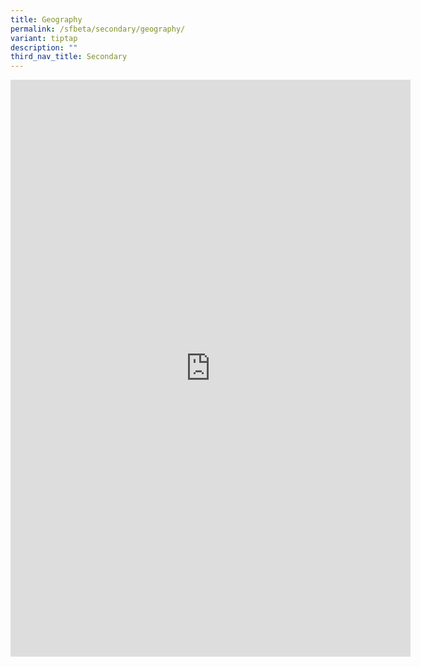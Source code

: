 ```yaml
---
title: Geography
permalink: /sfbeta/secondary/geography/
variant: tiptap
description: ""
third_nav_title: Secondary
---
```

<div class="iframe-wrapper"><iframe height="923" width="640" allowfullscreen="true" frameborder="0" src="https://docs.google.com/forms/d/e/1FAIpQLSdEs1IR5JQ0gyT-qlgzJOKVFzDGA3udZx_Pl9EDai9Avg-sig/viewform?embedded=true"></iframe></div><p></p>